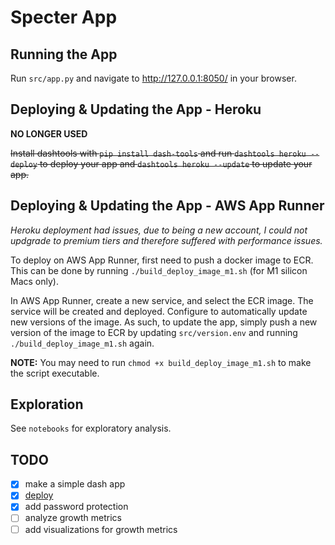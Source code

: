 # Specter App

## Running the App

Run `src/app.py` and navigate to http://127.0.0.1:8050/ in your browser.

## Deploying & Updating the App - Heroku
**NO LONGER USED**

~~Install dashtools with `pip install dash-tools` and run `dashtools heroku --deploy` to deploy your app and `dashtools heroku --update` to update your app.~~

## Deploying & Updating the App - AWS App Runner

_Heroku deployment had issues, due to being a new account, I could not updgrade to premium tiers and therefore suffered with performance issues._

To deploy on AWS App Runner, first need to push a docker image to ECR. This can be done by running `./build_deploy_image_m1.sh` (for M1 silicon Macs only).

In AWS App Runner, create a new service, and select the ECR image. The service will be created and deployed. Configure to automatically update new versions of the image. As such, to update the app, simply push a new version of the image to ECR by updating `src/version.env` and running `./build_deploy_image_m1.sh` again.

**NOTE:** You may need to run `chmod +x build_deploy_image_m1.sh` to make the script executable.


## Exploration

See `notebooks` for exploratory analysis.

## TODO

- [x] make a simple dash app
- [x] [deploy](https://dash.plotly.com/deployment)
- [x] add password protection
- [ ] analyze growth metrics
- [ ] add visualizations for growth metrics